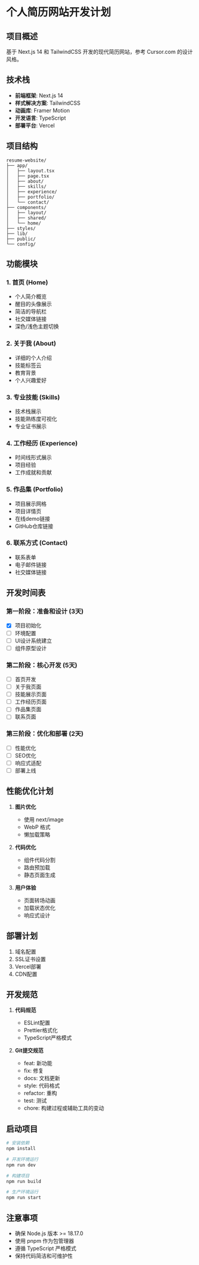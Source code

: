 # 个人简历网站开发计划

## 项目概述
基于 Next.js 14 和 TailwindCSS 开发的现代简历网站，参考 Cursor.com 的设计风格。

## 技术栈
- **前端框架**: Next.js 14
- **样式解决方案**: TailwindCSS
- **动画库**: Framer Motion
- **开发语言**: TypeScript
- **部署平台**: Vercel

## 项目结构
```
resume-website/
├── app/
│   ├── layout.tsx
│   ├── page.tsx
│   ├── about/
│   ├── skills/
│   ├── experience/
│   ├── portfolio/
│   └── contact/
├── components/
│   ├── layout/
│   ├── shared/
│   └── home/
├── styles/
├── lib/
├── public/
└── config/
```

## 功能模块

### 1. 首页 (Home)
- 个人简介概览
- 醒目的头像展示
- 简洁的导航栏
- 社交媒体链接
- 深色/浅色主题切换

### 2. 关于我 (About)
- 详细的个人介绍
- 技能标签云
- 教育背景
- 个人兴趣爱好

### 3. 专业技能 (Skills)
- 技术栈展示
- 技能熟练度可视化
- 专业证书展示

### 4. 工作经历 (Experience)
- 时间线形式展示
- 项目经验
- 工作成就和贡献

### 5. 作品集 (Portfolio)
- 项目展示网格
- 项目详情页
- 在线demo链接
- GitHub仓库链接

### 6. 联系方式 (Contact)
- 联系表单
- 电子邮件链接
- 社交媒体链接

## 开发时间表

### 第一阶段：准备和设计 (3天)
- [x] 项目初始化
- [ ] 环境配置
- [ ] UI设计系统建立
- [ ] 组件原型设计

### 第二阶段：核心开发 (5天)
- [ ] 首页开发
- [ ] 关于我页面
- [ ] 技能展示页面
- [ ] 工作经历页面
- [ ] 作品集页面
- [ ] 联系页面

### 第三阶段：优化和部署 (2天)
- [ ] 性能优化
- [ ] SEO优化
- [ ] 响应式适配
- [ ] 部署上线

## 性能优化计划
1. **图片优化**
   - 使用 next/image
   - WebP 格式
   - 懒加载策略

2. **代码优化**
   - 组件代码分割
   - 路由预加载
   - 静态页面生成

3. **用户体验**
   - 页面转场动画
   - 加载状态优化
   - 响应式设计

## 部署计划
1. 域名配置
2. SSL证书设置
3. Vercel部署
4. CDN配置

## 开发规范
1. **代码规范**
   - ESLint配置
   - Prettier格式化
   - TypeScript严格模式

2. **Git提交规范**
   - feat: 新功能
   - fix: 修复
   - docs: 文档更新
   - style: 代码格式
   - refactor: 重构
   - test: 测试
   - chore: 构建过程或辅助工具的变动

## 启动项目

```bash
# 安装依赖
npm install

# 开发环境运行
npm run dev

# 构建项目
npm run build

# 生产环境运行
npm run start
```

## 注意事项
- 确保 Node.js 版本 >= 18.17.0
- 使用 pnpm 作为包管理器
- 遵循 TypeScript 严格模式
- 保持代码简洁和可维护性 